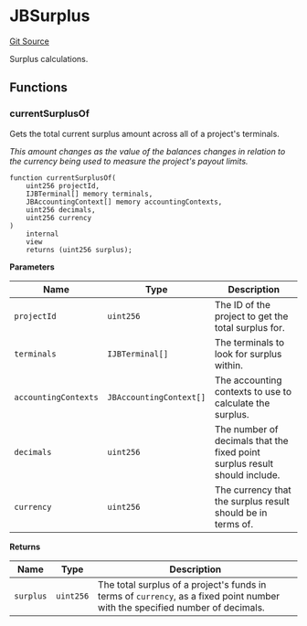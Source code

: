 # JBSurplus
[Git Source](https://github.com/Bananapus/nana-core/blob/2998dca2fbd2658e2c8791d6dc8348147d69e28e/src/libraries/JBSurplus.sol)

Surplus calculations.


## Functions
### currentSurplusOf

Gets the total current surplus amount across all of a project's terminals.

*This amount changes as the value of the balances changes in relation to the currency being used to measure
the project's payout limits.*


```solidity
function currentSurplusOf(
    uint256 projectId,
    IJBTerminal[] memory terminals,
    JBAccountingContext[] memory accountingContexts,
    uint256 decimals,
    uint256 currency
)
    internal
    view
    returns (uint256 surplus);
```
**Parameters**

|Name|Type|Description|
|----|----|-----------|
|`projectId`|`uint256`|The ID of the project to get the total surplus for.|
|`terminals`|`IJBTerminal[]`|The terminals to look for surplus within.|
|`accountingContexts`|`JBAccountingContext[]`|The accounting contexts to use to calculate the surplus.|
|`decimals`|`uint256`|The number of decimals that the fixed point surplus result should include.|
|`currency`|`uint256`|The currency that the surplus result should be in terms of.|

**Returns**

|Name|Type|Description|
|----|----|-----------|
|`surplus`|`uint256`|The total surplus of a project's funds in terms of `currency`, as a fixed point number with the specified number of decimals.|


